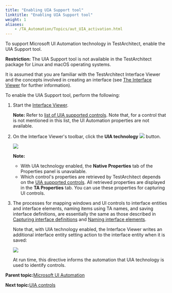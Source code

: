 ```yaml
--- 
title: "Enabling UIA Support tool"
linktitle: "Enabling UIA Support tool"
weight: 1
aliases: 
    - /TA_Automation/Topics/aut_UIA_activation.html
---
```


To support Microsoft UI Automation technology in TestArchitect, enable the UIA Support tool.

**Restriction:** The UIA Support tool is not available in the TestArchitect package for Linux and macOS operating systems.

It is assumed that you are familiar with the TestArchitect Interface Viewer and the concepts involved in creating an interface \(see [The Interface Viewer](/TA_Help/Topics/Interface_def_Viewer.html) for further information\).

To enable the UIA Support tool, perform the following:

1.  Start the [Interface Viewer](/TA_Help/Topics/Interface_def_Viewer_Starting.html).

    **Note:** Refer to [list of UIA supported controls](aut_UIA_controls.html). Note that, for a control that is not mentioned in this list, the UI Automation properties are not available.

2.  On the Interface Viewer's toolbar, click the **UIA technology** ![](/images//Images/btn_UIA_technology.png) button.

    ![](/images//Images/Interface_Viewer_UIA.png)

    **Note:**

    -   With UIA technology enabled, the **Native Properties** tab of the Properties panel is unavailable.
    -   Which control's properties are retrieved by TestArchitect depends on the [UIA supported controls](aut_UIA_controls.html). All retrieved properties are displayed in the **TA Properties** tab. You can use these properties for capturing UI controls.

3.  The processes for mapping windows and UI controls to interface entities and interface elements, naming items using TA names, and saving interface definitions, are essentially the same as those described in [Capturing interface definitions](/TA_Help/Topics/Interface_def_capturing.html) and [Naming interface elements](/TA_Help/Topics/Interface_def_naming.html).

    Note that, with UIA technology enabled, the Interface Viewer writes an additional interface entity setting action to the interface entity when it is saved:

    ![](/images//Images/interface_entity.UIA_directive.png)

    At run time, this directive informs the automation that UIA technology is used to identify controls.


**Parent topic:**[Microsoft UI Automation](/TA_Automation/Topics/aut_Using_UIA.html)

**Next topic:**[UIA controls](/TA_Automation/Topics/aut_UIA_controls.html)

